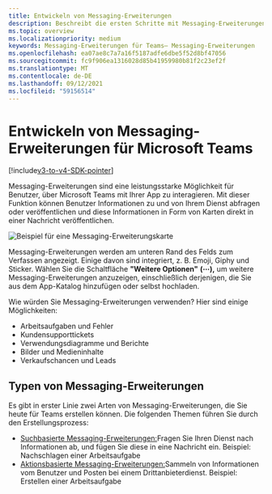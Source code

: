 ```yaml
---
title: Entwickeln von Messaging-Erweiterungen
description: Beschreibt die ersten Schritte mit Messaging-Erweiterungen in Microsoft Teams
ms.topic: overview
ms.localizationpriority: medium
keywords: Messaging-Erweiterungen für Teams– Messaging-Erweiterungen
ms.openlocfilehash: ea07ae8c7a7a16f5187adfe6dbe5f52d8bf47056
ms.sourcegitcommit: fc9f906ea1316028d85b41959980b81f2c23ef2f
ms.translationtype: MT
ms.contentlocale: de-DE
ms.lasthandoff: 09/12/2021
ms.locfileid: "59156514"
---
```

# <a name="develop-messaging-extensions-for-microsoft-teams"></a>Entwickeln von Messaging-Erweiterungen für Microsoft Teams

[!include[v3-to-v4-SDK-pointer](~/includes/v3-to-v4-pointer-me.md)]

Messaging-Erweiterungen sind eine leistungsstarke Möglichkeit für Benutzer, über Microsoft Teams mit Ihrer App zu interagieren. Mit dieser Funktion können Benutzer Informationen zu und von Ihrem Dienst abfragen oder veröffentlichen und diese Informationen in Form von Karten direkt in einer Nachricht veröffentlichen.

![Beispiel für eine Messaging-Erweiterungskarte](~/assets/images/compose-extensions/ceexample.png)

Messaging-Erweiterungen werden am unteren Rand des Felds zum Verfassen angezeigt. Einige davon sind integriert, z. B. Emoji, Giphy und Sticker. Wählen Sie die Schaltfläche **"Weitere Optionen"** **(&#8943;),** um weitere Messaging-Erweiterungen anzuzeigen, einschließlich derjenigen, die Sie aus dem App-Katalog hinzufügen oder selbst hochladen.

Wie würden Sie Messaging-Erweiterungen verwenden? Hier sind einige Möglichkeiten:

* Arbeitsaufgaben und Fehler
* Kundensupporttickets
* Verwendungsdiagramme und Berichte
* Bilder und Medieninhalte
* Verkaufschancen und Leads

## <a name="types-of-messaging-extensions"></a>Typen von Messaging-Erweiterungen

Es gibt in erster Linie zwei Arten von Messaging-Erweiterungen, die Sie heute für Teams erstellen können. Die folgenden Themen führen Sie durch den Erstellungsprozess:

* [Suchbasierte Messaging-Erweiterungen:](~/resources/messaging-extension-v3/search-extensions.md)Fragen Sie Ihren Dienst nach Informationen ab, und fügen Sie diese in eine Nachricht ein. Beispiel: Nachschlagen einer Arbeitsaufgabe
* [Aktionsbasierte Messaging-Erweiterungen:](~/resources/messaging-extension-v3/create-extensions.md)Sammeln von Informationen vom Benutzer und Posten bei einem Drittanbieterdienst. Beispiel: Erstellen einer Arbeitsaufgabe
